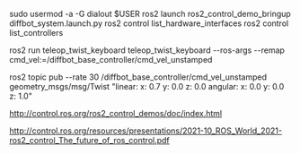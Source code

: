 
sudo usermod -a -G dialout $USER
ros2 launch ros2_control_demo_bringup diffbot_system.launch.py
ros2 control list_hardware_interfaces
ros2 control list_controllers

ros2 run teleop_twist_keyboard teleop_twist_keyboard --ros-args --remap cmd_vel:=/diffbot_base_controller/cmd_vel_unstamped

ros2 topic pub --rate 30 /diffbot_base_controller/cmd_vel_unstamped geometry_msgs/msg/Twist "linear:
 x: 0.7
 y: 0.0
 z: 0.0
angular:
 x: 0.0
 y: 0.0
 z: 1.0"

http://control.ros.org/ros2_control_demos/doc/index.html

http://control.ros.org/resources/presentations/2021-10_ROS_World_2021-ros2_control_The_future_of_ros_control.pdf
